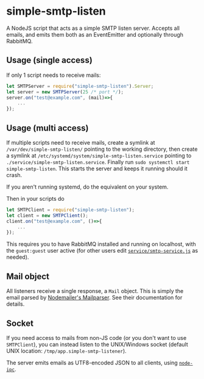 # simple-smtp-listen

A NodeJS script that acts as a simple SMTP listen server. Accepts all emails, and emits them both as an EventEmitter and optionally through RabbitMQ.

## Usage (single access)

If only 1 script needs to receive mails:

```javascript
let SMTPServer = require("simple-smtp-listen").Server;
let server = new SMTPServer(25 /* port */);
server.on("test@example.com", (mail)=>{
    ...
});
```

## Usage (multi access)

If multiple scripts need to receive mails, create a symlink at `/var/dev/simple-smtp-listen/` pointing to the working directory, then create a symlink at `/etc/systemd/system/simple-smtp-listen.service` pointing to `./service/simple-smtp-listen.service`. Finally run `sudo systemctl start simple-smtp-listen`. This starts the server and keeps it running should it crash.

If you aren't running systemd, do the equivalent on your system.

Then in your scripts do

```javascript
let SMTPClient = require("simple-smtp-listen");
let client = new SMTPClient();
client.on("test@example.com", ()=>{
    ...
});
```

This requires you to have RabbitMQ installed and running on localhost, with the `guest:guest` user active (for other users edit [`service/smtp-service.js`](service/smtp-service.js) as needed).

## Mail object

All listeners receive a single response, a `Mail` object. This is simply the email parsed by [Nodemailer's Mailparser](https://nodemailer.com/extras/mailparser/). See their documentation for details.

## Socket

If you need access to mails from non-JS code (or you don't want to use `SMTPClient`), you can instead listen to the UNIX/Windows socket (default UNIX location: `/tmp/app.simple-smtp-listener`).

The server emits emails as UTF8-encoded JSON to all clients, using [`node-ipc`](https://github.com/RIAEvangelist/node-ipc).